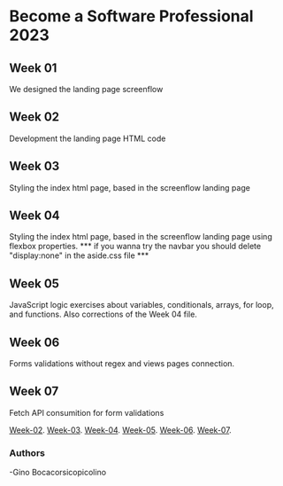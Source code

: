 # Become a Software Professional 2023


## Week 01
We designed the landing page screenflow 

## Week 02
Development the landing page HTML code

## Week 03
Styling the index html page, based in the screenflow  landing page 

## Week 04
Styling the index html page, based in the screenflow landing page using flexbox properties.
*** if you wanna try the navbar you should delete "display:none" in the aside.css file ***

## Week 05
JavaScript logic exercises about variables, conditionals, arrays, for loop, and functions. Also corrections of the Week 04 file.

## Week 06
Forms validations without regex and views pages connection.

## Week 07
Fetch API consumition for form validations

[Week-02](https://ginoboca1.github.io/BaSP-M2023/Week-02/index.html).
[Week-03](https://ginoboca1.github.io/BaSP-M2023/Week-03/index.html).
[Week-04](https://ginoboca1.github.io/BaSP-M2023/Week-04/index.html).
[Week-05](https://ginoboca1.github.io/BaSP-M2023/Week-05/index.html).
[Week-06](https://ginoboca1.github.io/BaSP-M2023/Week-06/views/index.html).
[Week-07](https://ginoboca1.github.io/BaSP-M2023/Week-07/views/index.html).
### Authors
-Gino Bocacorsicopicolino